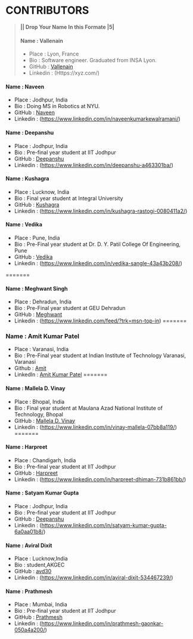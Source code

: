 # CONTRIBUTORS

> **|| Drop Your Name In this Formate |5|**
>#### Name : Vallenain
> - Place : Lyon, France
> - Bio : Software engineer. Graduated from INSA Lyon.
> - GitHub : [Vallenain](https://github.com/Vallenain)
> - Linkedin : (Https://xyz.com/)

#### Name : Naveen 
 - Place : Jodhpur, India
 - Bio : Doing MS in Robotics at NYU.
 - GitHub : [Naveen](https://github.com/naveenkumar2208)
 - Linkedin : (https://www.linkedin.com/in/naveenkumarkewalramani/)
 
#### Name : Deepanshu 
 - Place : Jodhpur, India
 - Bio : Pre-final year student at IIT Jodhpur
 - GitHub : [Deepanshu](https://github.com/Deepanshu0509)
 - Linkedin : (https://www.linkedin.com/in/deepanshu-a463301ba/)

 #### Name : Kushagra
 - Place : Lucknow, India
 - Bio : Final year student at Integral University
 - GitHub : [Kushagra](https://github.com/kushagrarastogi7007)
 - Linkedin : (https://www.linkedin.com/in/kushagra-rastogi-0080411a2/)
 
  #### Name : Vedika
 - Place : Pune, India
 - Bio : Pre-Final year student at Dr. D. Y. Patil College Of Engineering, Pune 
 - GitHub : [Vedika](https://github.com/vedikasangle)
 - Linkedin : (https://www.linkedin.com/in/vedika-sangle-43a43b208/)
 

=======

  #### Name : Meghwant Singh 
 - Place : Dehradun, India
 - Bio : Pre-Final year student at GEU Dehradun
 - GitHub : [Meghwant](https://github.com/Meghwantsingh)
 - Linkedin : (https://www.linkedin.com/feed/?trk=msn-top-in)
=======
 ### Name : Amit Kumar Patel
 - Place : Varanasi, India
 - Bio : Pre-Final year student at Indian Institute of Technology Varanasi, Varanasi
 - Github : [Amit](https://github.com/short-circuit-67)
 - LinkedIn : [Amit Kumar Patel](https://www.linkedin.com/in/amit-kumar-patel-2822a6200/)
=======

  #### Name : Mallela D. Vinay
 - Place : Bhopal, India
 - Bio : Final year student at Maulana Azad National Institute of Technology, Bhopal 
 - GitHub : [Mallela D. Vinay](https://github.com/MD571)
 - Linkedin : (https://www.linkedin.com/in/vinay-mallela-07bb8a119/)
=======

#### Name : Harpreet 
 - Place : Chandigarh, India
 - Bio : Pre-final year student at IIT Jodhpur
 - GitHub : [Harpreet](https://github.com/harryd0311)
 - Linkedin : (https://www.linkedin.com/in/harpreet-dhiman-731b861bb/)
 

#### Name : Satyam Kumar Gupta
 - Place : Jodhpur, India
 - Bio : Pre-final year student at IIT Jodhpur
 - GitHub : [Deepanshu](https://github.com/Satyam2472)
 - Linkedin : (https://www.linkedin.com/in/satyam-kumar-gupta-6a0aa01b8/)
 
#### Name : Aviral Dixit
 - Place : Lucknow,India
 - Bio : student,AKGEC
 - GitHub : [avd30](https://github.com/avd30)
 - Linkedin : (https://www.linkedin.com/in/aviral-dixit-534467239/)


#### Name : Prathmesh
 - Place : Mumbai, India
 - Bio : Pre-final year student at IIT Jodhpur
 - GitHub : [Prathmesh](https://github.com/Gaonkar1039)
 - Linkedin : (https://www.linkedin.com/in/prathmesh-gaonkar-050a4a200/)